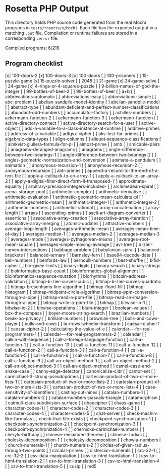 # Rosetta PHP Output

This directory holds PHP source code generated from the real Mochi
programs in `tests/rosetta/x/Mochi`. Each file has the expected
output in a matching `.out` file. Compilation or runtime failures
are stored in a corresponding `.error` file.

Compiled programs: 6/216

## Program checklist
[x] 100-doors-2
[x] 100-doors-3
[x] 100-doors
[ ] 100-prisoners
[ ] 15-puzzle-game
[x] 15-puzzle-solver
[ ] 2048
[ ] 21-game
[x] 24-game-solve
[ ] 24-game
[x] 4-rings-or-4-squares-puzzle
[ ] 9-billion-names-of-god-the-integer
[ ] 99-bottles-of-beer-2
[ ] 99-bottles-of-beer
[ ] a+b
[ ] abbreviations-automatic
[ ] abbreviations-easy
[ ] abbreviations-simple
[ ] abc-problem
[ ] abelian-sandpile-model-identity
[ ] abelian-sandpile-model
[ ] abstract-type
[ ] abundant-deficient-and-perfect-number-classifications
[ ] abundant-odd-numbers
[ ] accumulator-factory
[ ] achilles-numbers
[ ] ackermann-function-2
[ ] ackermann-function-3
[ ] ackermann-function
[ ] active-directory-connect
[ ] active-directory-search-for-a-user
[ ] active-object
[ ] add-a-variable-to-a-class-instance-at-runtime
[ ] additive-primes
[ ] address-of-a-variable
[ ] adfgvx-cipher
[ ] aks-test-for-primes
[ ] algebraic-data-types
[ ] align-columns
[ ] aliquot-sequence-classifications
[ ] almkvist-giullera-formula-for-pi
[ ] almost-prime
[ ] amb
[ ] amicable-pairs
[ ] anagrams-deranged-anagrams
[ ] anagrams
[ ] angle-difference-between-two-bearings-1
[ ] angle-difference-between-two-bearings-2
[ ] angles-geometric-normalization-and-conversion
[ ] animate-a-pendulum
[ ] animation
[ ] anonymous-recursion-1
[ ] anonymous-recursion-2
[ ] anonymous-recursion
[ ] anti-primes
[ ] append-a-record-to-the-end-of-a-text-file
[ ] apply-a-callback-to-an-array-1
[ ] apply-a-callback-to-an-array-2
[ ] apply-a-digital-filter-direct-form-ii-transposed-
[ ] approximate-equality
[ ] arbitrary-precision-integers-included-
[ ] archimedean-spiral
[ ] arena-storage-pool
[ ] arithmetic-complex
[ ] arithmetic-derivative
[ ] arithmetic-evaluation
[ ] arithmetic-geometric-mean-calculate-pi
[ ] arithmetic-geometric-mean
[ ] arithmetic-integer-1
[ ] arithmetic-integer-2
[ ] arithmetic-numbers
[ ] arithmetic-rational
[ ] array-concatenation
[ ] array-length
[ ] arrays
[ ] ascending-primes
[ ] ascii-art-diagram-converter
[ ] assertions
[ ] associative-array-creation
[ ] associative-array-iteration
[ ] associative-array-merging
[ ] atomic-updates
[ ] attractive-numbers
[ ] average-loop-length
[ ] averages-arithmetic-mean
[ ] averages-mean-time-of-day
[ ] averages-median-1
[ ] averages-median-2
[ ] averages-median-3
[ ] averages-mode
[ ] averages-pythagorean-means
[ ] averages-root-mean-square
[ ] averages-simple-moving-average
[ ] avl-tree
[ ] b-zier-curves-intersections
[ ] babbage-problem
[ ] babylonian-spiral
[ ] balanced-brackets
[ ] balanced-ternary
[ ] barnsley-fern
[ ] base64-decode-data
[ ] bell-numbers
[ ] benfords-law
[ ] bernoulli-numbers
[ ] best-shuffle
[ ] bifid-cipher
[ ] bin-given-limits
[ ] binary-digits
[ ] binary-search
[ ] binary-strings
[ ] bioinformatics-base-count
[ ] bioinformatics-global-alignment
[ ] bioinformatics-sequence-mutation
[ ] biorhythms
[ ] bitcoin-address-validation
[ ] bitmap-b-zier-curves-cubic
[ ] bitmap-b-zier-curves-quadratic
[ ] bitmap-bresenhams-line-algorithm
[ ] bitmap-flood-fill
[ ] bitmap-histogram
[ ] bitmap-midpoint-circle-algorithm
[ ] bitmap-ppm-conversion-through-a-pipe
[ ] bitmap-read-a-ppm-file
[ ] bitmap-read-an-image-through-a-pipe
[ ] bitmap-write-a-ppm-file
[ ] bitmap
[ ] bitwise-io-1
[ ] bitwise-io-2
[ ] bitwise-operations
[ ] blum-integer
[ ] boolean-values
[ ] box-the-compass
[ ] boyer-moore-string-search
[ ] brazilian-numbers
[ ] break-oo-privacy
[ ] brilliant-numbers
[ ] brownian-tree
[ ] bulls-and-cows-player
[ ] bulls-and-cows
[ ] burrows-wheeler-transform
[ ] caesar-cipher-1
[ ] caesar-cipher-2
[ ] calculating-the-value-of-e
[ ] calendar---for-real-programmers-1
[ ] calendar---for-real-programmers-2
[ ] calendar
[ ] calkin-wilf-sequence
[ ] call-a-foreign-language-function
[ ] call-a-function-1
[ ] call-a-function-10
[ ] call-a-function-11
[ ] call-a-function-12
[ ] call-a-function-2
[ ] call-a-function-3
[ ] call-a-function-4
[ ] call-a-function-5
[ ] call-a-function-6
[ ] call-a-function-7
[ ] call-a-function-8
[ ] call-a-function-9
[ ] call-an-object-method-1
[ ] call-an-object-method-2
[ ] call-an-object-method-3
[ ] call-an-object-method
[ ] camel-case-and-snake-case
[ ] canny-edge-detector
[ ] canonicalize-cidr
[ ] cantor-set
[ ] carmichael-3-strong-pseudoprimes
[ ] cartesian-product-of-two-or-more-lists-1
[ ] cartesian-product-of-two-or-more-lists-2
[ ] cartesian-product-of-two-or-more-lists-3
[ ] cartesian-product-of-two-or-more-lists-4
[ ] case-sensitivity-of-identifiers
[ ] casting-out-nines
[ ] catalan-numbers-1
[ ] catalan-numbers-2
[ ] catalan-numbers-pascals-triangle
[ ] catamorphism
[ ] catmull-clark-subdivision-surface
[ ] chaocipher
[ ] chaos-game
[ ] character-codes-1
[ ] character-codes-2
[ ] character-codes-3
[ ] character-codes-4
[ ] character-codes-5
[ ] chat-server
[ ] check-machin-like-formulas
[ ] check-that-file-exists
[ ] checkpoint-synchronization-1
[ ] checkpoint-synchronization-2
[ ] checkpoint-synchronization-3
[ ] checkpoint-synchronization-4
[ ] chernicks-carmichael-numbers
[ ] cheryls-birthday
[ ] chinese-remainder-theorem
[ ] chinese-zodiac
[ ] cholesky-decomposition-1
[ ] cholesky-decomposition
[ ] chowla-numbers
[ ] church-numerals-1
[ ] church-numerals-2
[ ] circles-of-given-radius-through-two-points
[ ] circular-primes
[ ] cistercian-numerals
[ ] crc-32-1
[ ] crc-32-2
[ ] csv-data-manipulation
[ ] csv-to-html-translation-1
[ ] csv-to-html-translation-2
[ ] csv-to-html-translation-3
[ ] csv-to-html-translation-4
[ ] csv-to-html-translation-5
[ ] cusip
[ ] md5

